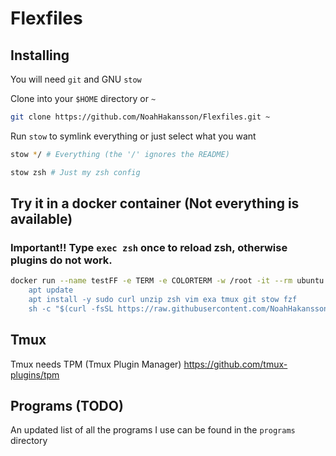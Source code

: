 # Flexfiles

## Installing

You will need `git` and GNU `stow`

Clone into your `$HOME` directory or `~`

```bash
git clone https://github.com/NoahHakansson/Flexfiles.git ~
```

Run `stow` to symlink everything or just select what you want

```bash
stow */ # Everything (the '/' ignores the README)
```

```bash
stow zsh # Just my zsh config
```
## Try it in a docker container (Not everything is available)
### Important!! Type `exec zsh` once to reload zsh, otherwise plugins do not work.

```bash
docker run --name testFF -e TERM -e COLORTERM -w /root -it --rm ubuntu sh -uec '
    apt update
    apt install -y sudo curl unzip zsh vim exa tmux git stow fzf
    sh -c "$(curl -fsSL https://raw.githubusercontent.com/NoahHakansson/Flexfiles/tryme/tryme.sh)"'
```

## Tmux
Tmux needs TPM (Tmux Plugin Manager) https://github.com/tmux-plugins/tpm

## Programs (TODO)

An updated list of all the programs I use can be found in the `programs` directory
